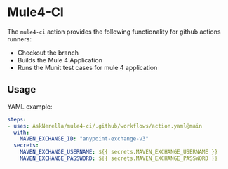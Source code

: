 # Mule4-CI

The `mule4-ci` action provides the following functionality for github actions runners:
- Checkout the branch
- Builds the Mule 4 Application
- Runs the Munit test cases for mule 4 application

## Usage

YAML example:

```yaml
steps:
- uses: AskNerella/mule4-ci/.github/workflows/action.yaml@main
  with:
    MAVEN_EXCHANGE_ID: "anypoint-exchange-v3"
  secrets:
    MAVEN_EXCHANGE_USERNAME: ${{ secrets.MAVEN_EXCHANGE_USERNAME }}
    MAVEN_EXCHANGE_PASSWORD: ${{ secrets.MAVEN_EXCHANGE_PASSWORD }}
```